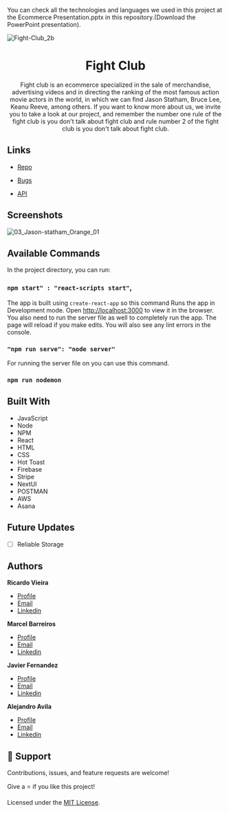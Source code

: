 You can check all the technologies and languages we used in this project at the Ecommerce Presentation.pptx in this repository.(Download the PowerPoint presentation).


![Fight-Club_2b](https://user-images.githubusercontent.com/81560312/184267435-736fa506-9303-4d95-a1aa-d3baa79b070e.jpg)

<h1 align="center">Fight Club</h1>

<p align="center">Fight club is an ecommerce specialized in the sale of merchandise, advertising videos and in directing the ranking of the most famous action movie actors in the world, in which we can find Jason Statham, Bruce Lee, Keanu Reeve, among others. If you want to know more about us, we invite you to take a look at our project, and remember the number one rule of the fight club is you don't talk about fight club and rule number 2 of the fight club is you don't talk about fight club. </p>

## Links

- [Repo](https://github.com/Rohit19060/<project-name> "<project-name> Repo")

- [Bugs](https://github.com/Rohit19060/<project-name>/issues "Issues Page")

- [API](<API Link> "API")

## Screenshots
![03_Jason-statham_Orange_01](https://user-images.githubusercontent.com/81560312/184265886-b9657ca1-c195-4d8f-ae21-2b310b34fb15.jpg)

## Available Commands

In the project directory, you can run:

### `npm start" : "react-scripts start"`,

The app is built using `create-react-app` so this command Runs the app in Development mode. Open [http://localhost:3000](http://localhost:3000) to view it in the browser. You also need to run the server file as well to completely run the app. The page will reload if you make edits.
You will also see any lint errors in the console.

### `"npm run serve": "node server"`

For running the server file on you can use this command.

### `npm run nodemon`

## Built With

- JavaScript
- Node
- NPM
- React
- HTML
- CSS
- Hot Toast
- Firebase
- Stripe
- NextUI
- POSTMAN
- AWS
- Asana

## Future Updates

- [ ] Reliable Storage

## Authors

**Ricardo Vieira**

- [Profile](https://github.com/vieiraraba)
- [Email](mailto:vieiraraba@gmail.com?subject=Hi "Hi!")
- [Linkedin](https://www.linkedin.com/in/ricardo-vieira-0951b5117/)

**Marcel Barreiros**

- [Profile](https://github.com/marcelbbarreiro)
- [Email](mailto:marcelbarreiros@gmail.com?subject=Hi "Hi!")
- [Linkedin](https://www.linkedin.com/in/marcelbarreiro/)

**Javier Fernandez**

- [Profile](https://github.com/DogSoulDev)
- [Email](mailto:dogsouldev@gmail.com?subject=Hi "Hi!")
- [Linkedin](https://www.linkedin.com/in/javier-fern%C3%A1ndez-029246233/)

**Alejandro Avila**

- [Profile](https://github.com/alejandroaperez1994g)
- [Email](subject=Hi "Hi!")
- [Linkedin](https://www.linkedin.com/in/alejandro-avila-perez-47268017a/)

## 🤝 Support

Contributions, issues, and feature requests are welcome!

Give a ⭐️ if you like this project!

Licensed under the [MIT License](./LICENSE).
